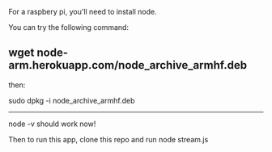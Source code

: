 

For a raspbery pi, you'll need to install node. 


You can try the following command: 

wget node-arm.herokuapp.com/node_archive_armhf.deb
-----------------
then: 

sudo dpkg -i node_archive_armhf.deb

-----------------
node -v should work now!


Then to run this app, clone this repo and run node stream.js